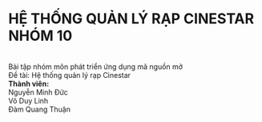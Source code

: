<h1>HỆ THỐNG QUẢN LÝ RẠP CINESTAR NHÓM 10</h1><BR>
Bài tập nhóm môn phát triển ứng dụng mã nguồn mở<br>
Đề tài: Hệ thống quản lý rạp Cinestar<br>
<b>Thành viên: </b><br>
    Nguyễn Minh Đức<br> 
    Võ Duy Linh <br>
    Đàm Quang Thuận <br>
